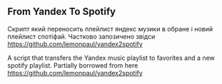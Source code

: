 ## From Yandex To Spotify

Скрипт який переносить плейлист яндекс музики в обране і новий плейлист спотіфай. Частково запозичено звідси https://github.com/lemonpaul/yandex2spotify

A script that transfers the Yandex music playlist to favorites and a new spotify playlist. Partially borrowed from here https://github.com/lemonpaul/yandex2spotify
